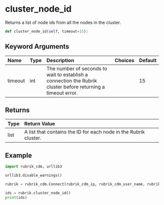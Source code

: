 # cluster\_node\_id

Returns a list of node ids from all the nodes in the cluster.

```python
def cluster_node_id(self, timeout=15):
```

## Keyword Arguments

| Name | Type | Description | Choices | Default |
| :--- | :--- | :--- | :--- | :--- |
| timeout | int | The number of seconds to wait to establish a connection the Rubrik cluster before returning a timeout error. |  | 15 |

## Returns

| Type | Return Value |
| :--- | :--- |
| list | A list that contains the ID for each node in the Rubrik cluster. |

## Example

```python
import rubrik_cdm, urllib3

urllib3.disable_warnings()

rubrik = rubrik_cdm.Connect(rubrik_cdm_ip, rubrik_cdm_user_name, rubrik_cdm_password)

ids = rubrik.cluster_node_id()
print(ids)
```

